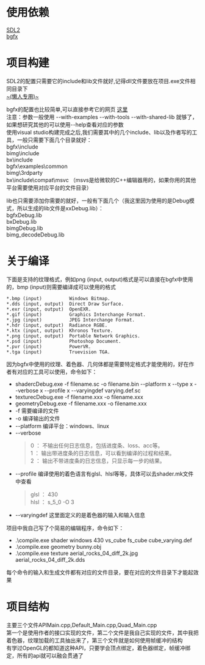# 使用依赖  
[SDL2](https://www.libsdl.org/)   
[bgfx](https://github.com/bkaradzic/bgfx)  

# 项目构建  
SDL2的配置只需要它的include和lib文件就好,记得dll文件要放在项目.exe文件相同目录下   
[~(懒人专用)~](https://github.com/libsdl-org/SDL/releases/download/release-2.28.2/SDL2-devel-2.28.2-VC.zip)  

bgfx的配置也比较简单,可以直接参考它的网页 [这里](https://bkaradzic.github.io/bgfx/build.html)  
注意：参数一般使用 --with-examples --with-tools --with-shared-lib 就够了，如果想研究其他的可以使用--help查看对应的参数  
使用visual studio构建完成之后,我们需要其中的几个include、lib以及作者写的工具，一般只需要下面几个目录就好：  
bgfx\include  
bimg\include  
bx\include  
bgfx\examples\common  
bimg\3rdparty  
bx\include\compat\msvc （msvs是给微软的C++编辑器用的，如果你用的其他平台需要使用对应平台的文件目录）    

lib也只需要添加你需要的就好，一般有下面几个（我这里因为使用的是Debug模式，所以生成的lib文件是xxDebug.lib）：  
bgfxDebug.lib  
bxDebug.lib  
bimgDebug.lib  
bimg_decodeDebug.lib  

# 关于编译
下面是支持的纹理格式，例如png (input, output)格式是可以直接在bgfx中使用的，bmp (input)则需要编译成可以使用的格式  

    *.bmp (input)          Windows Bitmap.
    *.dds (input, output)  Direct Draw Surface.
    *.exr (input, output)  OpenEXR.
    *.gif (input)          Graphics Interchange Format.
    *.jpg (input)          JPEG Interchange Format.
    *.hdr (input, output)  Radiance RGBE.
    *.ktx (input, output)  Khronos Texture.
    *.png (input, output)  Portable Network Graphics.
    *.psd (input)          Photoshop Document.
    *.pvr (input)          PowerVR.
    *.tga (input)          Truevision TGA.

因为bgfx中使用的纹理、着色器、几何体都是需要特定格式才能使用的，好在作者有对应的工具可以使用，命令如下：  
* shadercDebug.exe -f filename.sc -o filename.bin --platform x --type x --verbose x --profile x --varyingdef varying.def.sc
* texturecDebug.exe -f filename.xxx -o filename.xxx
* geometryDebug.exe -f filename.xxx -o filename.xxx
* -f 需要编译的文件  
* -o 编译输出的文件  
* --platform 编译平台：windows、linux  
* --verbose
   >0 ： 不输出任何日志信息，包括进度条、loss、acc等。  
   >1 ： 输出带进度条的日志信息，可以看到编译的过程和结果。  
   >2 ： 输出不带进度条的日志信息，只显示每一步的结果。  
* --profile 编译使用的着色语言有glsl、hlsl等等，具体可以去shader.mk文件中查看  
   >glsl ： 430  
   >hlsl ： s_5_0 -O 3  
* --varyingdef 这里面定义的是着色器的输入和输入信息  

项目中我自己写了个简易的编辑程序，命令如下：  

* .\compile.exe shader windows 430 vs_cube fs_cube cube_varying.def
* .\compile.exe geometry bunny.obj
* .\compile.exe texture aerial_rocks_04_diff_2k.jpg aerial_rocks_04_diff_2k.dds

每个命令的输入和生成文件都有对应的文件目录，要在对应的文件目录下才能起效果


# 项目结构
主要三个文件APIMain.cpp,Default_Main.cpp,Quad_Main.cpp  
第一个是使用作者的接口实现的文件，第二个文件是我自己实现的文件，其中我把着色器，纹理加载的工具抽出来了，第三个文件就是如何使用帧缓冲的结构  
有学过OpenGL的都知道这种API，只要学会顶点绑定，着色器绑定，帧缓冲绑定，所有的api就可以融会贯通了  
